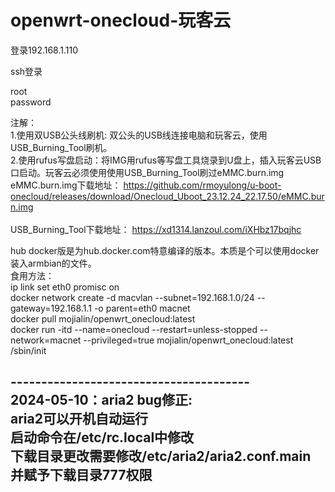 # openwrt-onecloud-玩客云


登录192.168.1.110

ssh登录

root<br>
password<br>

注解：<br>
1.使用双USB公头线刷机: 双公头的USB线连接电脑和玩客云，使用USB_Burning_Tool刷机。<br>
2.使用rufus写盘启动：将IMG用rufus等写盘工具烧录到U盘上，插入玩客云USB口启动。玩客云必须使用使用USB_Burning_Tool刷过eMMC.burn.img<br>
eMMC.burn.img下载地址： https://github.com/rmoyulong/u-boot-onecloud/releases/download/Onecloud_Uboot_23.12.24_22.17.50/eMMC.burn.img<br>
<br>
USB_Burning_Tool下载地址： https://xd1314.lanzoul.com/iXHbz17bqjhc<br>

hub docker版是为hub.docker.com特意编译的版本。本质是个可以使用docker装入armbian的文件。<br>
食用方法：<br>
ip link set eth0 promisc on<br>
docker network create -d macvlan --subnet=192.168.1.0/24 --gateway=192.168.1.1 -o parent=eth0 macnet<br>
docker pull mojialin/openwrt_onecloud:latest<br>
docker run -itd --name=onecloud --restart=unless-stopped --network=macnet --privileged=true mojialin/openwrt_onecloud:latest /sbin/init<br>

---------------------------------------<br>
2024-05-10：aria2 bug修正:<br>
aria2可以开机自动运行<br>
启动命令在/etc/rc.local中修改<br>
下载目录更改需要修改/etc/aria2/aria2.conf.main<br>
并赋予下载目录777权限<br>
-------------------------------------------
